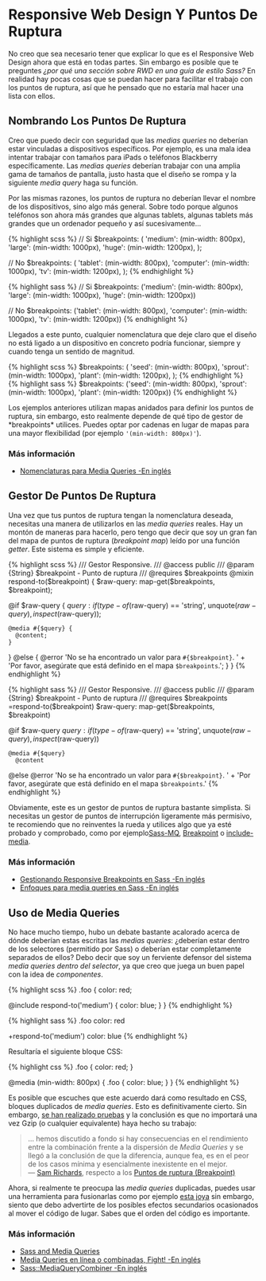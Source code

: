 
# Responsive Web Design Y Puntos De Ruptura

No creo que sea necesario tener que explicar lo que es el Responsive Web Design ahora que está en todas partes. Sin embargo es posible que te preguntes *¿por qué una sección sobre RWD en una guía de estilo Sass?* En realidad hay pocas cosas que se puedan hacer para facilitar el trabajo con los puntos de ruptura, así que he pensado que no estaría mal hacer una lista con ellos.

## Nombrando Los Puntos De Ruptura

Creo que puedo decir con seguridad que las *medias queries* no deberían estar vinculadas a dispositivos específicos. Por ejemplo, es una mala idea intentar trabajar con tamaños para iPads o teléfonos Blackberry específicamente. Las *medias queries* deberían trabajar con una amplia gama de tamaños de pantalla, justo hasta que el diseño se rompa y la siguiente *media query* haga su función.

Por las mismas razones, los puntos de ruptura no deberían llevar el nombre de los dispositivos, sino algo más general. Sobre todo porque algunos teléfonos son ahora más grandes que algunas tablets, algunas tablets más grandes que un ordenador pequeño y así sucesivamente...

<div class="code-block">
  <div class="code-block__wrapper" data-syntax="scss">
{% highlight scss %}
// Si
$breakpoints: (
  'medium': (min-width: 800px),
  'large': (min-width: 1000px),
  'huge': (min-width: 1200px),
);

// No
$breakpoints: (
  'tablet': (min-width: 800px),
  'computer': (min-width: 1000px),
  'tv': (min-width: 1200px),
);
{% endhighlight %}
  </div>
  <div class="code-block__wrapper" data-syntax="sass">
{% highlight sass %}
// Si
$breakpoints: ('medium': (min-width: 800px), 'large': (min-width: 1000px), 'huge': (min-width: 1200px))

// No
$breakpoints: ('tablet': (min-width: 800px), 'computer': (min-width: 1000px), 'tv': (min-width: 1200px))
{% endhighlight %}
  </div>
</div>

Llegados a este punto, cualquier nomenclatura que deje claro que el diseño no está ligado a un dispositivo en concreto podría funcionar, siempre y cuando tenga un sentido de magnitud.

<div class="code-block">
  <div class="code-block__wrapper" data-syntax="scss">
{% highlight scss %}
$breakpoints: (
  'seed': (min-width: 800px),
  'sprout': (min-width: 1000px),
  'plant': (min-width: 1200px),
);
{% endhighlight %}
  </div>
  <div class="code-block__wrapper" data-syntax="sass">
{% highlight sass %}
$breakpoints: ('seed': (min-width: 800px), 'sprout': (min-width: 1000px), 'plant': (min-width: 1200px))
{% endhighlight %}
  </div>
</div>

<div class="note">
  <p>Los ejemplos anteriores utilizan mapas anidados para definir los puntos de ruptura, sin embargo, esto realmente depende de qué tipo de gestor de *breakpoints* utilices. Puedes optar por cadenas en lugar de mapas para una mayor flexibilidad (por ejemplo <code>'(min-width: 800px)'</code>).</p>
</div>

### Más información

* [Nomenclaturas para Media Queries -En inglés](http://css-tricks.com/naming-media-queries/)

## Gestor De Puntos De Ruptura

Una vez que tus puntos de ruptura tengan la nomenclatura deseada, necesitas una manera de utilizarlos  en las *media queries* reales. Hay un montón de maneras para hacerlo, pero tengo que decir que soy un gran fan del mapa de puntos de ruptura (*breakpoint map*) leído por una función *getter*. Este sistema es simple y eficiente.

<div class="code-block">
  <div class="code-block__wrapper" data-syntax="scss">
{% highlight scss %}
/// Gestor Responsive.
/// @access public
/// @param {String} $breakpoint - Punto de ruptura
/// @requires $breakpoints
@mixin respond-to($breakpoint) {
  $raw-query: map-get($breakpoints, $breakpoint);

  @if $raw-query {
    $query: if(type-of($raw-query) == 'string', unquote($raw-query), inspect($raw-query));

    @media #{$query} {
      @content;
    }
  } @else {
    @error 'No se ha encontrado un valor para `#{$breakpoint}`. '
         + 'Por favor, asegúrate que está definido en el mapa `$breakpoints`.';
  }
}
{% endhighlight %}
  </div>
  <div class="code-block__wrapper" data-syntax="sass">
{% highlight sass %}
/// Gestor Responsive.
/// @access public
/// @param {String} $breakpoint - Punto de ruptura
/// @requires $breakpoints
=respond-to($breakpoint)
  $raw-query: map-get($breakpoints, $breakpoint)

  @if $raw-query
    $query: if(type-of($raw-query) == 'string', unquote($raw-query), inspect($raw-query))

    @media #{$query}
      @content

  @else
    @error 'No se ha encontrado un valor para `#{$breakpoint}`. '
         + 'Por favor, asegúrate que está definido en el mapa `$breakpoints`.'
{% endhighlight %}
  </div>
</div>

<div class="note">
  <p>Obviamente, este es un gestor de puntos de ruptura bastante simplista. Si necesitas un gestor de puntos de interrupción ligeramente más permisivo, te recomiendo que no reinventes la rueda y utilices algo que ya esté probado y comprobado, como por ejemplo<a href="https://github.com/sass-mq/sass-mq">Sass-MQ</a>, <a href="http://breakpoint-sass.com/">Breakpoint</a> o <a href="https://github.com/eduardoboucas/include-media">include-media</a>.</p>
</div>

### Más información

* [Gestionando Responsive Breakpoints en Sass -En inglés](http://www.sitepoint.com/managing-responsive-breakpoints-sass/)
* [Enfoques para media queries en Sass -En inglés](http://css-tricks.com/approaches-media-queries-sass/)

## Uso de Media Queries

No hace mucho tiempo, hubo un debate bastante acalorado acerca de dónde deberían estas escritas las *medias queries*: ¿deberían estar dentro de los selectores (permitido por Sass) o deberían estar completamente separados de ellos? Debo decir que soy un ferviente defensor del sistema *media queries dentro del selector*, ya que creo que juega un buen papel con la idea de *componentes*.

<div class="code-block">
  <div class="code-block__wrapper" data-syntax="scss">
{% highlight scss %}
.foo {
  color: red;

  @include respond-to('medium') {
    color: blue;
  }
}
{% endhighlight %}
  </div>
  <div class="code-block__wrapper" data-syntax="sass">
{% highlight sass %}
.foo
  color: red

  +respond-to('medium')
    color: blue
{% endhighlight %}
  </div>
</div>

Resultaría el siguiente bloque CSS:

<div>
{% highlight css %}
.foo {
  color: red;
}

@media (min-width: 800px) {
  .foo {
    color: blue;
  }
}
{% endhighlight %}
</div>

Es posible que escuches que este acuerdo dará como resultado en CSS, bloques duplicados de *media queries*. Esto es definitivamente cierto. Sin embargo, [se han realizado pruebas](http://sasscast.tumblr.com/post/38673939456/sass-and-media-queries) y la conclusión es que no importará una vez Gzip (o cualquier equivalente) haya hecho su trabajo:

> … hemos discutido a fondo si hay consecuencias en el rendimiento entre la combinación frente a la dispersión de *Media Queries* y se llegó a la conclusión de que la diferencia, aunque fea, es en el peor de los casos mínima y esencialmente inexistente en el mejor.<br>
> &mdash; [Sam Richards](https://twitter.com/snugug), respecto a los [Puntos de ruptura (Breakpoint)](http://breakpoint-sass.com/)

Ahora, si realmente te preocupa las *media queries* duplicadas, puedes usar una herramienta para fusionarlas como por ejemplo [esta joya](https://github.com/aaronjensen/sass-media_query_combiner) sin embargo, siento que debo advertirte de los posibles efectos secundarios ocasionados al mover el código de lugar. Sabes que el orden del código es importante.

### Más información

* [Sass and Media Queries](http://sasscast.tumblr.com/post/38673939456/sass-and-media-queries)
* [Media Queries en línea o combinadas, Fight! -En inglés](http://benfrain.com/inline-or-combined-media-queries-in-sass-fight/)
* [Sass::MediaQueryCombiner -En inglés](https://github.com/aaronjensen/sass-media_query_combiner)
